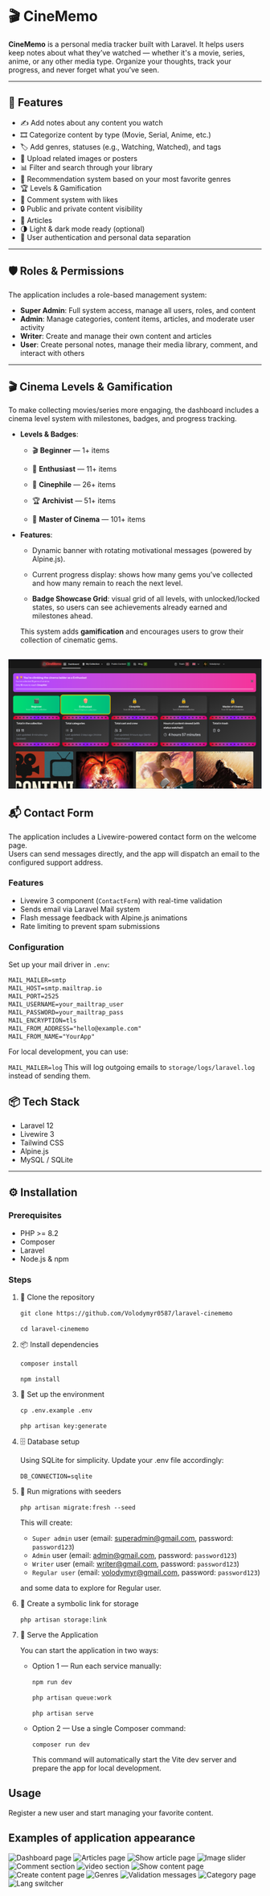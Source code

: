 # 🎬 CineMemo

**CineMemo** is a personal media tracker built with Laravel. It helps users keep notes about what they’ve watched — whether it's a movie, series, anime, or any other media type. Organize your thoughts, track your progress, and never forget what you’ve seen.

---

## 🚀 Features

- ✍️ Add notes about any content you watch
- 🎞️ Categorize content by type (Movie, Serial, Anime, etc.)
- 🏷️ Add genres, statuses (e.g., Watching, Watched), and tags
- 📁 Upload related images or posters
- 📊 Filter and search through your library
- 🌟 Recommendation system based on your most favorite genres
- 🏆 Levels & Gamification
- 💬 Comment system with likes
- 🔒 Public and private content visibility
- 📄 Articles 
- 🌗 Light & dark mode ready (optional)
- 🔐 User authentication and personal data separation

---

## 🛡️ Roles & Permissions

The application includes a role-based management system:

- **Super Admin**: Full system access, manage all users, roles, and content  
- **Admin**: Manage categories, content items, articles, and moderate user activity  
- **Writer**: Create and manage their own content and articles  
- **User**: Create personal notes, manage their media library, comment, and interact with others  

---
## 🎬 Cinema Levels & Gamification

To make collecting movies/series more engaging, the dashboard includes a cinema level system with milestones, badges, and progress tracking.

- **Levels & Badges**:

    - 🎬 **Beginner** — 1+ items

    - 🍿 **Enthusiast** — 11+ items

    - 🌟 **Cinephile** — 26+ items

    - 🏆 **Archivist** — 51+ items

    - 🎥 **Master of Cinema** — 101+ items

- **Features**:

    - Dynamic banner with rotating motivational messages (powered by Alpine.js).

    - Current progress display: shows how many gems you’ve collected and how many remain to reach the next level.

    - **Badge Showcase Grid**: visual grid of all levels, with unlocked/locked states, so users can see achievements already earned and milestones ahead.

    This system adds **gamification** and encourages users to grow their collection of cinematic gems.

![Dashboard page](public/images/app-screenshots/screnshot-for-readme-17.png)
---

## 📬 Contact Form

The application includes a Livewire-powered contact form on the welcome page.  
Users can send messages directly, and the app will dispatch an email to the configured support address.

### Features
- Livewire 3 component (`ContactForm`) with real-time validation
- Sends email via Laravel Mail system
- Flash message feedback with Alpine.js animations
- Rate limiting to prevent spam submissions

### Configuration

Set up your mail driver in `.env`:

```env
MAIL_MAILER=smtp
MAIL_HOST=smtp.mailtrap.io
MAIL_PORT=2525
MAIL_USERNAME=your_mailtrap_user
MAIL_PASSWORD=your_mailtrap_pass
MAIL_ENCRYPTION=tls
MAIL_FROM_ADDRESS="hello@example.com"
MAIL_FROM_NAME="YourApp"
```

For local development, you can use:

```MAIL_MAILER=log```
This will log outgoing emails to `storage/logs/laravel.log` instead of sending them.

## 📦 Tech Stack

- Laravel 12
- Livewire 3 
- Tailwind CSS
- Alpine.js
- MySQL / SQLite

---

## ⚙️ Installation

### Prerequisites

* PHP >= 8.2
* Composer
* Laravel
* Node.js & npm

### Steps

1. 🧬 Clone the repository

    ```git clone https://github.com/Volodymyr0587/laravel-cinememo```

    ```cd laravel-cinememo```

2. 📦 Install dependencies

    ```composer install```

    ```npm install```

3. 📝 Set up the environment

    ```cp .env.example .env```

    ```php artisan key:generate```

4. 🗄️ Database setup

    Using SQLite for simplicity. Update your .env file accordingly:

    ```DB_CONNECTION=sqlite```

5. 🔧 Run migrations with seeders

    ```php artisan migrate:fresh --seed```

    This will create:

    - `Super admin` user (email: superadmin@gmail.com, password: `password123`)
    - `Admin` user (email: admin@gmail.com, password: `password123`)
    - `Writer` user (email: writer@gmail.com, password: `password123`)
    - `Regular user` (email: volodymyr@gmail.com, password: `password123`) 

    and some data to explore for Regular user.

6. 🔗 Create a symbolic link for storage

    ```php artisan storage:link```

7. 🚀 Serve the Application

    You can start the application in two ways:

    * Option 1 — Run each service manually:

        ```npm run dev```

        ```php artisan queue:work```

        ```php artisan serve```


    * Option 2 — Use a single Composer command:

        ```composer run dev```
    
        This command will automatically start the Vite dev server and prepare the app for local development.

## Usage

Register a new user and start managing your favorite content.

## Examples of application appearance

![Dashboard page](public/images/app-screenshots/screnshot-for-readme-00.png)
![Articles page](public/images/app-screenshots/screnshot-for-readme-05.png)
![Show article page](public/images/app-screenshots/screnshot-for-readme-06.png)
![Image slider](public/images/app-screenshots/screnshot-for-readme-07.png)
![Comment section](public/images/app-screenshots/screnshot-for-readme-08.png)
![video section](public/images/app-screenshots/screnshot-for-readme-09.png)
![Show content page](public/images/app-screenshots/screnshot-for-readme-10.png)
![Create content page](public/images/app-screenshots/screnshot-for-readme-11.png)
![Genres](public/images/app-screenshots/screnshot-for-readme-12.png)
![Validation messages](public/images/app-screenshots/screnshot-for-readme-14.png)
![Category page](public/images/app-screenshots/screnshot-for-readme-15.png)
![Lang switcher](public/images/app-screenshots/screnshot-for-readme-16.png)

